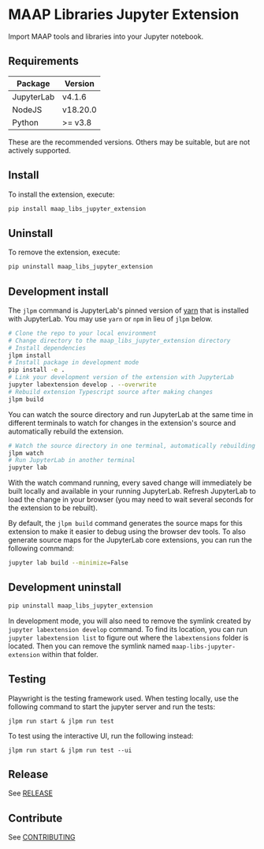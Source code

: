 # MAAP Libraries Jupyter Extension

Import MAAP tools and libraries into your Jupyter notebook.

## Requirements

| Package | Version |
|---------|---------|
| JupyterLab | v4.1.6 |
| NodeJS | v18.20.0 |
| Python | >= v3.8 |

These are the recommended versions. Others may be suitable, but are not actively supported.

## Install

To install the extension, execute:

```bash
pip install maap_libs_jupyter_extension
```

## Uninstall

To remove the extension, execute:

```bash
pip uninstall maap_libs_jupyter_extension
```

## Development install

The `jlpm` command is JupyterLab's pinned version of
[yarn](https://yarnpkg.com/) that is installed with JupyterLab. You may use
`yarn` or `npm` in lieu of `jlpm` below.

```bash
# Clone the repo to your local environment
# Change directory to the maap_libs_jupyter_extension directory
# Install dependencies
jlpm install
# Install package in development mode
pip install -e .
# Link your development version of the extension with JupyterLab
jupyter labextension develop . --overwrite
# Rebuild extension Typescript source after making changes
jlpm build
```

You can watch the source directory and run JupyterLab at the same time in different terminals to watch for changes in the extension's source and automatically rebuild the extension.

```bash
# Watch the source directory in one terminal, automatically rebuilding when needed
jlpm watch
# Run JupyterLab in another terminal
jupyter lab
```

With the watch command running, every saved change will immediately be built locally and available in your running JupyterLab. Refresh JupyterLab to load the change in your browser (you may need to wait several seconds for the extension to be rebuilt).

By default, the `jlpm build` command generates the source maps for this extension to make it easier to debug using the browser dev tools. To also generate source maps for the JupyterLab core extensions, you can run the following command:

```bash
jupyter lab build --minimize=False
```

## Development uninstall

```bash
pip uninstall maap_libs_jupyter_extension
```

In development mode, you will also need to remove the symlink created by `jupyter labextension develop`
command. To find its location, you can run `jupyter labextension list` to figure out where the `labextensions`
folder is located. Then you can remove the symlink named `maap-libs-jupyter-extension` within that folder.

## Testing

Playwright is the testing framework used. When testing locally, use the following command to start the jupyter server and run the tests:
```
jlpm run start & jlpm run test
```

To test using the interactive UI, run the following instead:

```
jlpm run start & jlpm run test --ui
```

## Release

See [RELEASE](RELEASE.md)

## Contribute

See [CONTRIBUTING](CONTRIBUTING.md)
